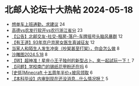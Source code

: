 # 北邮人论坛十大热帖 2024-05-18

- [想单车上班通勤，求建议](https://bbs.byr.cn/article/Cycling/174493) 24
- [高德vs农发行软开vs农行浙江省分](https://bbs.byr.cn/article/Job/2212061) 23
- [【公告】北邮交友-社交-租房-落户-车牌摇号头脑风暴群](https://bbs.byr.cn/article/BYRatSH/9605) 12
- [【有王道】93年京户京房女医生真诚征友](https://bbs.byr.cn/article/Friends/2053249) 12
- [当家人和陌生人发生冲突（吵架甚至打架），你会怎么做](https://bbs.byr.cn/article/Talking/6417648) 8
- [沙雕图2024.5.18](https://bbs.byr.cn/article/Picture/3362754) 8
- [【转】超神准！星座小王子独创的新型占卜、來一起試玩一下！](https://bbs.byr.cn/article/Constellations/326533) 7
- [【问题】学校南门的锡纸花甲粉还在吗](https://bbs.byr.cn/article/Food/526168) 6
- [[史低]Minecraft 十五周年半价+披风领取](https://bbs.byr.cn/article/TVGame/98228) 6
- [【本科毕设】内审到现在还没消息…什么情况呀？](https://bbs.byr.cn/article/Paper/48603) 5


